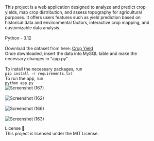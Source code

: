 This project is a web application designed to analyze and predict crop yields, map crop distribution, and assess topography for agricultural purposes. It offers users features such as yield prediction based on historical data and environmental factors, interactive crop mapping, and customizable data analysis.<br>
<br>
Python - 3.12<br><br>
Download the dataset from here:
<a href="https://www.kaggle.com/datasets/akshatgupta7/crop-yield-in-indian-states-dataset/">Crop Yield</a>
<br>
Once downloaded, insert the data into MySQL table and make the necessary changes in "app.py"
<br><br>
To install the necessary packages, run <br>
```pip install -r requirements.txt```
<br>
To run the app, run<br>
```python app.py```
<br>
![Screenshot (167)](https://github.com/jeyprabu/crop-yield-prediction-and-visualization/assets/135853635/4448b21e-f25b-4958-8922-6201a6506a6f)
<br><br>
![Screenshot (162)](https://github.com/jeyprabu/crop-yield-prediction-and-visualization/assets/135853635/2910c315-987e-4b77-a3e6-0b6cd7b13b72)
<br><br>
![Screenshot (166)](https://github.com/jeyprabu/crop-yield-prediction-and-visualization/assets/135853635/7f92696f-f725-42bc-b7c4-d0618b979b97)
<br><br>
![Screenshot (163)](https://github.com/jeyprabu/crop-yield-prediction-and-visualization/assets/135853635/a82442aa-e456-48ae-9f9a-5069302d1bc3)

License 📝
<br>
This project is licensed under the MIT License.

